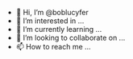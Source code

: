 - 👋 Hi, I’m @boblucyfer
- 👀 I’m interested in ...
- 🌱 I’m currently learning ...
- 💞️ I’m looking to collaborate on ...
- 📫 How to reach me ...

<!---
boblucyfer/boblucyfer is a ✨ special ✨ repository because its `README.md` (this file) appears on your GitHub profile.
You can click the Preview link to take a look at your changes.
--->
